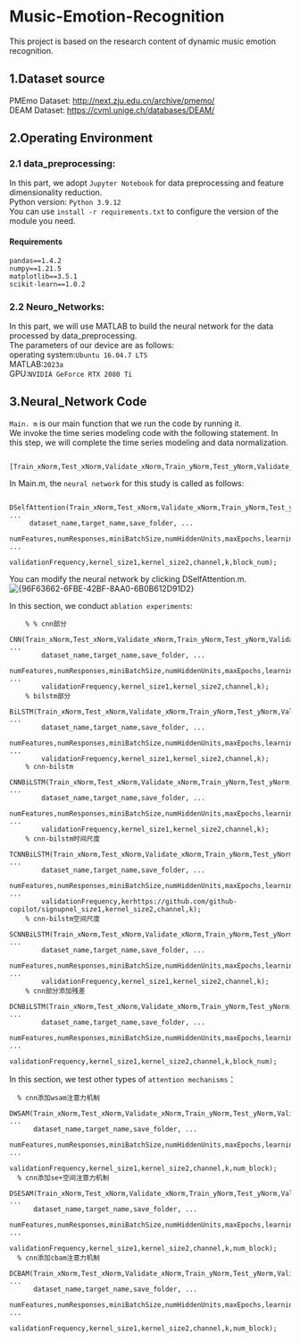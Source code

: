 # Music-Emotion-Recognition
This project is based on the research content of dynamic music emotion recognition.<br/>

## 1.Dataset source
PMEmo Dataset: http://next.zju.edu.cn/archive/pmemo/<br/>
DEAM Dataset: https://cvml.unige.ch/databases/DEAM/<br/>

## 2.Operating Environment
### 2.1 data_preprocessing:
In this part, we adopt `Jupyter Notebook` for data preprocessing and feature dimensionality reduction.<br/>
Python version:
     ```
     Python 3.9.12
     ```<br/>
You can use `install -r requirements.txt` to configure the version of the module you need.
#### Requirements
```
pandas==1.4.2
numpy==1.21.5
matplotlib==3.5.1
scikit-learn==1.0.2
```
### 2.2 Neuro_Networks:
In this part, we will use MATLAB to build the neural network for the data processed by data_preprocessing.<br/>
The parameters of our device are as follows:<br/>
operating system:`Ubuntu 16.04.7 LTS`<br/>
MATLAB:`2023a`<br/>
GPU:`NVIDIA GeForce RTX 2080 Ti`

## 3.Neural_Network Code
  `Main. m` is our main function that we run the code by running it.<br/>
  We invoke the time series modeling code with the following statement. In this step, we will complete the time series modeling and data normalization.<br/>
  ```
    [Train_xNorm,Test_xNorm,Validate_xNorm,Train_yNorm,Test_yNorm,Validate_yNorm,yopt]=dataset_crossvalind(save_folder,target,frameTime_count_all,dynamic_features_analyze,k,numFeatures);
  ```

 In Main.m, the `neural network` for this study is called as follows:<br/>
 ```
    DSelfAttention(Train_xNorm,Test_xNorm,Validate_xNorm,Train_yNorm,Test_yNorm,Validate_yNorm,yopt, ...
      dataset_name,target_name,save_folder, ...
      numFeatures,numResponses,miniBatchSize,numHiddenUnits,maxEpochs,learning_rate, ...
      validationFrequency,kernel_size1,kernel_size2,channel,k,block_num);
 ```

You can modify the neural network by clicking DSelfAttention.m.<br/>
![{96F63662-6FBE-42BF-8AA0-6B0B612D91D2}](https://github.com/user-attachments/assets/708cc39e-a8b0-485b-93ee-e065558b8f1e)

In this section, we conduct `ablation experiments`:
```
    % % cnn部分
    CNN(Train_xNorm,Test_xNorm,Validate_xNorm,Train_yNorm,Test_yNorm,Validate_yNorm,yopt, ...
        dataset_name,target_name,save_folder, ...
        numFeatures,numResponses,miniBatchSize,numHiddenUnits,maxEpochs,learning_rate, ...
        validationFrequency,kernel_size1,kernel_size2,channel,k);
    % bilstm部分
    BiLSTM(Train_xNorm,Test_xNorm,Validate_xNorm,Train_yNorm,Test_yNorm,Validate_yNorm,yopt, ...
        dataset_name,target_name,save_folder, ...
        numFeatures,numResponses,miniBatchSize,numHiddenUnits,maxEpochs,learning_rate, ...
        validationFrequency,kernel_size1,kernel_size2,channel,k);
    % cnn-bilstm
    CNNBiLSTM(Train_xNorm,Test_xNorm,Validate_xNorm,Train_yNorm,Test_yNorm,Validate_yNorm,yopt, ...
        dataset_name,target_name,save_folder, ...
        numFeatures,numResponses,miniBatchSize,numHiddenUnits,maxEpochs,learning_rate, ...
        validationFrequency,kernel_size1,kernel_size2,channel,k);
    % cnn-bilstm时间尺度
    TCNNBiLSTM(Train_xNorm,Test_xNorm,Validate_xNorm,Train_yNorm,Test_yNorm,Validate_yNorm,yopt, ...
        dataset_name,target_name,save_folder, ...
        numFeatures,numResponses,miniBatchSize,numHiddenUnits,maxEpochs,learning_rate, ...
        validationFrequency,kerhttps://github.com/github-copilot/signupnel_size1,kernel_size2,channel,k);
    % cnn-bilstm空间尺度
    SCNNBiLSTM(Train_xNorm,Test_xNorm,Validate_xNorm,Train_yNorm,Test_yNorm,Validate_yNorm,yopt, ...
        dataset_name,target_name,save_folder, ...
        numFeatures,numResponses,miniBatchSize,numHiddenUnits,maxEpochs,learning_rate, ...
        validationFrequency,kernel_size1,kernel_size2,channel,k);
    % cnn部分添加残差
    DCNBiLSTM(Train_xNorm,Test_xNorm,Validate_xNorm,Train_yNorm,Test_yNorm,Validate_yNorm,yopt, ...
        dataset_name,target_name,save_folder, ...
        numFeatures,numResponses,miniBatchSize,numHiddenUnits,maxEpochs,learning_rate, ...
        validationFrequency,kernel_size1,kernel_size2,channel,k,block_num);
```

  In this section, we test other types of `attention mechanisms`：
  ```
    % cnn添加wsam注意力机制
    DWSAM(Train_xNorm,Test_xNorm,Validate_xNorm,Train_yNorm,Test_yNorm,Validate_yNorm,yopt, ...
        dataset_name,target_name,save_folder, ...
        numFeatures,numResponses,miniBatchSize,numHiddenUnits,maxEpochs,learning_rate, ...
        validationFrequency,kernel_size1,kernel_size2,channel,k,num_block);
    % cnn添加se+空间注意力机制
    DSESAM(Train_xNorm,Test_xNorm,Validate_xNorm,Train_yNorm,Test_yNorm,Validate_yNorm,yopt, ...
        dataset_name,target_name,save_folder, ...
        numFeatures,numResponses,miniBatchSize,numHiddenUnits,maxEpochs,learning_rate, ...
        validationFrequency,kernel_size1,kernel_size2,channel,k,num_block);
    % cnn添加cbam注意力机制
    DCBAM(Train_xNorm,Test_xNorm,Validate_xNorm,Train_yNorm,Test_yNorm,Validate_yNorm,yopt, ...
        dataset_name,target_name,save_folder, ...
        numFeatures,numResponses,miniBatchSize,numHiddenUnits,maxEpochs,learning_rate, ...
        validationFrequency,kernel_size1,kernel_size2,channel,k,num_block);
```
